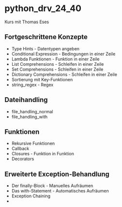 # python_drv_24_40

Kurs mit Thomas Eses

## Fortgeschrittene Konzepte
- Type Hints - Datentypen angeben
- Conditional Expression - Bedingungen in einer Zeile
- Lambda Funktionen - Funktion in einer Zeile
- List Comprehensions - Schleifen in einer Zeile
- Set Comprehensions - Schleifen in einer Zeile
- Dictionary Comprehensions - Schleifen in einer Zeile
- Sortierung mit Key-Funktionen
- string_regex - Regex 

## Dateihandling
- file_handling_normal
- file_handling_with
 
## Funktionen
- Rekursive Funktionen 
- Callback
- Closures - Funktion in Funktion
- Decorators

## Erweiterte Exception-Behandlung
- Der finally-Block - Manuelles Aufräumen
- Das with-Statement - Automatisches Aufräumen
- Exception Chaining
- 